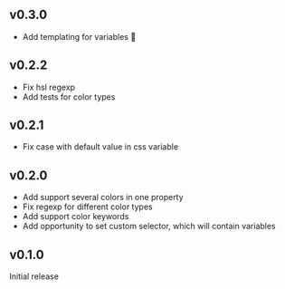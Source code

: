 ## v0.3.0

* Add templating for variables :art:

## v0.2.2

* Fix hsl regexp
* Add tests for color types

## v0.2.1

* Fix case with default value in css variable

## v0.2.0

* Add support several colors in one property
* Fix regexp for different color types
* Add support color keywords
* Add opportunity to set custom selector, which will contain variables

## v0.1.0
Initial release
